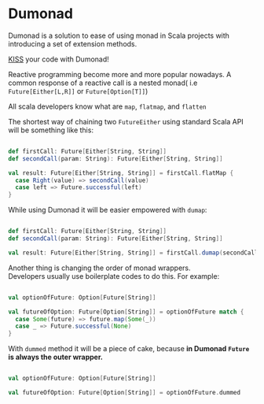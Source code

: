 # Dumonad

Dumonad is a solution to ease of using monad in Scala projects with introducing a set of extension methods.

[KISS](https://en.wikipedia.org/wiki/KISS_principle) your code with Dumonad!

Reactive programming become more and more popular nowadays. A common response of a reactive call is a nested monad(
i.e `Future[Either[L,R]]` or `Future[Option[T]]`)

All scala developers know what are `map`, `flatmap`, and `flatten`

The shortest way of chaining two `FutureEither` using standard Scala API will be something like this:

```scala

def firstCall: Future[Either[String, String]]
def secondCall(param: String): Future[Either[String, String]]

val result: Future[Either[String, String]] = firstCall.flatMap {
  case Right(value) => secondCall(value)
  case left => Future.successful(left)
}
```

While using Dumonad it will be easier empowered with `dumap`:

```scala

def firstCall: Future[Either[String, String]]
def secondCall(param: String): Future[Either[String, String]]

val result: Future[Either[String, String]] = firstCall.dumap(secondCall)
```

Another thing is changing the order of monad wrappers.  
Developers usually use boilerplate codes to do this. For example:

```scala

val optionOfFuture: Option[Future[String]]

val futureOfOption: Future[Option[String]] = optionOfFuture match {
  case Some(future) => future.map(Some(_))
  case _ => Future.successful(None)
}
```

With `dummed` method it will be a piece of cake, because **in Dumonad `Future` is always the outer wrapper.**

```scala

val optionOfFuture: Option[Future[String]]

val futureOfOption: Future[Option[String]] = optionOfFuture.dummed
```
